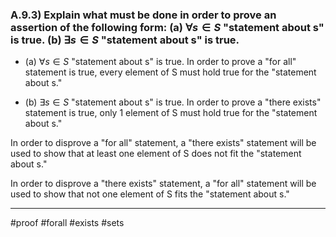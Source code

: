 ### A.9.3) Explain what must be done in order to prove an assertion of the following form: (a) $\forall s\in S$ "statement about s" is true. (b) $\exists s\in S$ "statement about s" is true.

- (a) $\forall s\in S$ "statement about s" is true.
In order to prove a "for all" statement is true, every element of S must hold true for the "statement about s."

- (b) $\exists s\in S$ "statement about s" is true.
In order to prove a "there exists" statement is true, only 1 element of S must hold true for the "statement about s."

In order to disprove a "for all" statement, a "there exists" statement will be used to show that at least one element of S does not fit the "statement about s."

In order to disprove a "there exists" statement, a "for all" statement will be used to show that not one element of S fits the "statement about s." 

---
#proof #forall #exists #sets
